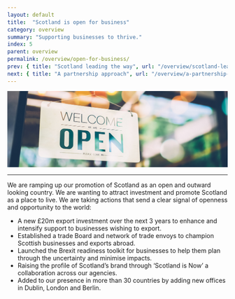 ```yaml
---
layout: default
title:  "Scotland is open for business"
category: overview
summary: "Supporting businesses to thrive."
index: 5
parent: overview
permalink: /overview/open-for-business/
prev: { title: "Scotland leading the way", url: "/overview/scotland-leading-the-way/"}
next: { title: "A partnership approach", url: "/overview/a-partnership-approach/"}
---
```


![A sign saying 'Open'](/assets/images/pageimages/overview5.jpg)
<br>
<hr>

We are ramping up our promotion of Scotland as an open and outward looking country.  We are wanting to attract investment and promote Scotland as a place to live. We  are taking actions that send a clear signal of openness and opportunity to the world: 
  

* A new £20m export investment over the next 3 years to enhance and intensify support to businesses wishing to export. 
* Established a trade Board and network of trade envoys to champion Scottish businesses and exports abroad. 
* Launched the Brexit readiness toolkit for businesses to help them plan through the uncertainty and minimise impacts.
* Raising the profile of Scotland’s brand through ‘Scotland is Now’ a collaboration across our agencies. 
* Added to our presence in more than 30 countries by adding new offices in Dublin, London and Berlin. 



